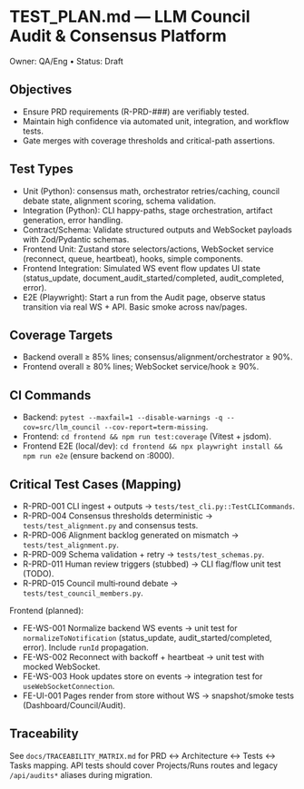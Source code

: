 # TEST_PLAN.md — LLM Council Audit & Consensus Platform

Owner: QA/Eng • Status: Draft

## Objectives

- Ensure PRD requirements (R-PRD-###) are verifiably tested.
- Maintain high confidence via automated unit, integration, and workflow tests.
- Gate merges with coverage thresholds and critical-path assertions.

## Test Types

- Unit (Python): consensus math, orchestrator retries/caching, council debate state, alignment scoring, schema validation.
- Integration (Python): CLI happy-paths, stage orchestration, artifact generation, error handling.
- Contract/Schema: Validate structured outputs and WebSocket payloads with Zod/Pydantic schemas.
- Frontend Unit: Zustand store selectors/actions, WebSocket service (reconnect, queue, heartbeat), hooks, simple components.
- Frontend Integration: Simulated WS event flow updates UI state (status_update, document_audit_started/completed, audit_completed, error).
- E2E (Playwright): Start a run from the Audit page, observe status transition via real WS + API. Basic smoke across nav/pages.

## Coverage Targets

- Backend overall ≥ 85% lines; consensus/alignment/orchestrator ≥ 90%.
- Frontend overall ≥ 80% lines; WebSocket service/hook ≥ 90%.

## CI Commands

- Backend: `pytest --maxfail=1 --disable-warnings -q --cov=src/llm_council --cov-report=term-missing`.
- Frontend: `cd frontend && npm run test:coverage` (Vitest + jsdom).
- Frontend E2E (local/dev): `cd frontend && npx playwright install && npm run e2e` (ensure backend on :8000).

## Critical Test Cases (Mapping)

- R-PRD-001 CLI ingest + outputs → `tests/test_cli.py::TestCLICommands`.
- R-PRD-004 Consensus thresholds deterministic → `tests/test_alignment.py` and consensus tests.
- R-PRD-006 Alignment backlog generated on mismatch → `tests/test_alignment.py`.
- R-PRD-009 Schema validation + retry → `tests/test_schemas.py`.
- R-PRD-011 Human review triggers (stubbed) → CLI flag/flow unit test (TODO).
- R-PRD-015 Council multi‑round debate → `tests/test_council_members.py`.

Frontend (planned):

- FE-WS-001 Normalize backend WS events → unit test for `normalizeToNotification` (status_update, audit_started/completed, error). Include `runId` propagation.
- FE-WS-002 Reconnect with backoff + heartbeat → unit test with mocked WebSocket.
- FE-WS-003 Hook updates store on events → integration test for `useWebSocketConnection`.
- FE-UI-001 Pages render from store without WS → snapshot/smoke tests (Dashboard/Council/Audit).

## Traceability

See `docs/TRACEABILITY_MATRIX.md` for PRD ↔ Architecture ↔ Tests ↔ Tasks mapping. API tests should cover Projects/Runs routes and legacy `/api/audits*` aliases during migration.
